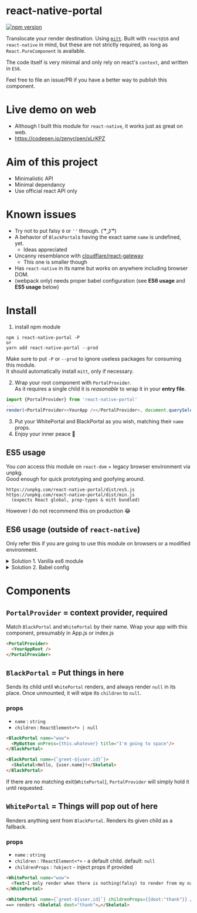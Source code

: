 # react-native-portal

[![npm version](https://badge.fury.io/js/react-native-portal.svg)](https://badge.fury.io/js/react-native-portal)

Translocate your render destination. Using [`mitt`](https://npm.im/mitt). Built with `react@16` and `react-native` in mind, but these are not strictly required, as long as `React.PureComponent` is available.

The code itself is very minimal and only rely on react's `context`, and written in `ES6`.

Feel free to file an issue/PR if you have a better way to publish this component.

# Live demo on web

- Although I built this module for `react-native`, it works just as great on web.
- https://codepen.io/zenyr/pen/xLrKPZ

# Aim of this project

- Minimalistic API
- Minimal dependancy
- Use official react API only

# Known issues

- Try not to put falsy `0` or `''` through. ( ͡° ͜ʖ ͡°)
- A behavior of `BlackPortal`s having the exact same `name` is undefined, yet.
  - Ideas appreciated
- Uncanny resemblance with [cloudflare/react-gateway](https://github.com/cloudflare/react-gateway)
  - This one is smaller though
- Has `react-native` in its name but works on anywhere including browser DOM.
- (webpack only) needs proper babel configuration (see **ES6 usage** and **ES5 usage** below)

# Install

1. install npm module
```
npm i react-native-portal -P
or
yarn add react-native-portal --prod
```
Make sure to put `-P` or `--prod` to ignore useless packages for consuming this module.  
It should automatically install `mitt`, only if necessary.

2. Wrap your root component with `PortalProvider`.  
As it requires a single child it is *reasonable* to wrap it in your **entry file**.
```js
import {PortalProvider} from 'react-native-portal'
...
render(<PortalProvider><YourApp /></PortalProvider>, document.querySelector('#app'))
```

3. Put your WhitePortal and BlackPortal as you wish, matching their `name` props.
4. Enjoy your inner peace 🙏

## ES5 usage

You *can* access this module on `react-dom` + legacy browser environment via unpkg.  
Good enough for quick prototyping and goofying around.

```
https://unpkg.com/react-native-portal/dist/es5.js
https://unpkg.com/react-native-portal/dist/min.js
  (expects React global, prop-types & mitt bundled)
```

However I do not recommend this on production 😂

## ES6 usage (outside of `react-native`)

Only refer this if you are going to use this module on browsers or a modified environment.  
<details>
<summary>Solution 1. Vanilla es6 module</summary>

  Since 1.1.1 I've included `dist/noflow.js` in the npm repo.
  It sticks to the pure es6 spec (as of es2015) so you won't need to strip away class properties and flow comments.

  ```js
  import {PortalProvider} from 'react-native-portal/dist/noflow';
  ```

  (I'd better improve those filenames. I'll do a major semver update in that case!)
</details>

<details>
<summary>Solution 2. Babel config</summary>
  This module will work out-of-the-box with most React-native configurations. But you may need to tweak a few options to use `react-native-portal`.

```js
  module: {
    rules: [
      ...
      {
        test: /\.js$/,
        exclude: {
          and: [
            /(node_modules|bower_components)/, // << Note 1
            { not: [/(react-native-portal)/] }, // << Note 2
          ],
        },
        use: {
          loader: 'babel-loader',
          options: {
            presets: [
              ...        
            ],
            plugins: [
              ...,
              ['transform-class-properties', { spec: false }], // <<< Note 3. `spec` is optional
              ['transform-flow-strip-types'], // <<< Note 4. Only if you are NOT using flow
            ],
          },
        },
      },
    },
    ...
  }
```

  Above snippet from `webpack.config.js` has 3 lines that you may have to set up properly with `babel-loader`.

  1. It is advised to excluded all `.js` files in *node_modules* from `babel` for performance reasons.
  2. However, it will also exclude `react-native-portal` from transpiling properly. To prevent that, we can use boolean condition to `exclude` option as noted.
  3. if you are not using `stage-N` or proper `env` preset you may have to add `transform-class-properties` plugin.
  4. if you are not using [`flow`](https://flow.org) you must add `transform-flow-strip-types` plugin.

</details>


# Components

## `PortalProvider` = context provider, required

 Match `BlackPortal` and `WhitePortal` by their name. Wrap your app with this component, presumably in App.js or index.js

```html
<PortalProvider>
  <YourAppRoot />
</PortalProvider>
```

## `BlackPortal` = Put things in here

Sends its child until `WhitePortal` renders, and always render `null` in its place. Once unmounted, it will wipe its `children` to `null`.

### props

- `name` : `string`
- `children` : `ReactElement<*> | null`

```html
<BlackPortal name="wow">
  <MyButton onPress={this.whatever} title="I'm going to space"/>
</BlackPortal>

<BlackPortal name={`greet-${user.id}`}>
  <Skeletal>Hello, {user.name}!</Skeletal>
</BlackPortal>
```

If there are no matching exit(`WhitePortal`), `PortalProvider` will simply hold it until requested.

## `WhitePortal` = Things will pop out of here

Renders anything sent from `BlackPortal`. Renders its given child as a fallback.

### props

- `name` : `string`
- `children` : `?ReactElement<*>` - a default child. default: `null`
- `childrenProps` : `?object` - inject props if provided

```html
<WhitePortal name="wow">
  <Text>I only render when there is nothing(falsy) to render from my name</Text>
</WhitePortal>

<WhitePortal name={`greet-${user.id}`} childrenProps={{doot:'thank'}} />
==> renders <Skeletal doot="thank">…</Skeletal>
```

